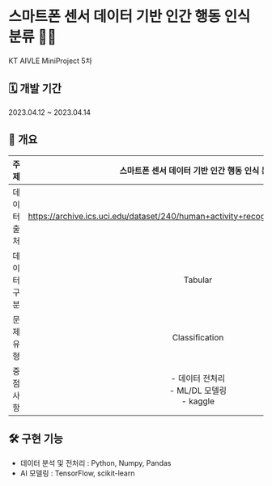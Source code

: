 # 스마트폰 센서 데이터 기반 인간 행동 인식 분류 🏃‍♀

KT AIVLE MiniProject 5차

## **🗓 개발 기간**

2023.04.12 ~ 2023.04.14

## **📑 개요**
|주제|스마트폰 센서 데이터 기반 인간 행동 인식 분류|
|:---:|:---:|
|데이터 출처|https://archive.ics.uci.edu/dataset/240/human+activity+recognition+using+smartphones|
|데이터 구분|Tabular|
|문제 유형|Classification|
|중점 사항|- 데이터 전처리 <br> - ML/DL 모델링 <br> - kaggle|

## **🛠 구현 기능**
- 데이터 분석 및 전처리 : Python, Numpy, Pandas
- AI 모델링 : TensorFlow, scikit-learn
